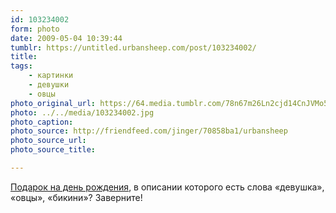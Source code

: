```yaml
---
id: 103234002
form: photo
date: 2009-05-04 10:39:44
tumblr: https://untitled.urbansheep.com/post/103234002/
title:
tags:
    - картинки
    - девушки
    - овцы
photo_original_url: https://64.media.tumblr.com/78n67m26Ln2cjd14CnJVMo5fo1_400.jpg
photo: ../../media/103234002.jpg
photo_caption:
photo_source: http://friendfeed.com/jinger/70858ba1/urbansheep
photo_source_url:
photo_source_title:

---
```


<p><a href="http://friendfeed.com/jinger/70858ba1/urbansheep">Подарок на день рождения</a>, в описании которого есть слова «девушка», «овцы», «бикини»? Заверните!</p>
